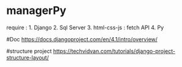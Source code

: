 # managerPy
require : 
    1. Django
    2. Sql Server
    3. html-css-js  :  fetch API
    4. Py        

#Doc
https://docs.djangoproject.com/en/4.1/intro/overview/


#structure project
https://techvidvan.com/tutorials/django-project-structure-layout/